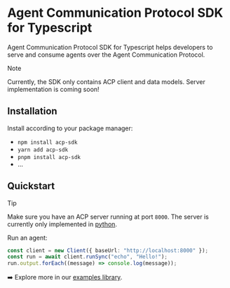 # Agent Communication Protocol SDK for Typescript

Agent Communication Protocol SDK for Typescript helps developers to serve and consume agents over the Agent Communication Protocol.

> [!Note]
> Currently, the SDK only contains ACP client and data models. Server implementation is coming soon!

## Installation

Install according to your package manager:

- `npm install acp-sdk`
- `yarn add acp-sdk`
- `pnpm install acp-sdk`
- ...

## Quickstart

> [!TIP]
> Make sure you have an ACP server running at port `8000`. The server is currently only implemented in [python](/python).

Run an agent:

```typescript
const client = new Client({ baseUrl: "http://localhost:8000" });
const run = await client.runSync("echo", "Hello!");
run.output.forEach((message) => console.log(message));
```


➡️ Explore more in our [examples library](/examples/typescript).
